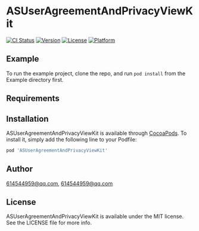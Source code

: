 # ASUserAgreementAndPrivacyViewKit

[![CI Status](https://img.shields.io/travis/614544959@qq.com/ASUserAgreementAndPrivacyViewKit.svg?style=flat)](https://travis-ci.org/614544959@qq.com/ASUserAgreementAndPrivacyViewKit)
[![Version](https://img.shields.io/cocoapods/v/ASUserAgreementAndPrivacyViewKit.svg?style=flat)](https://cocoapods.org/pods/ASUserAgreementAndPrivacyViewKit)
[![License](https://img.shields.io/cocoapods/l/ASUserAgreementAndPrivacyViewKit.svg?style=flat)](https://cocoapods.org/pods/ASUserAgreementAndPrivacyViewKit)
[![Platform](https://img.shields.io/cocoapods/p/ASUserAgreementAndPrivacyViewKit.svg?style=flat)](https://cocoapods.org/pods/ASUserAgreementAndPrivacyViewKit)

## Example

To run the example project, clone the repo, and run `pod install` from the Example directory first.

## Requirements

## Installation

ASUserAgreementAndPrivacyViewKit is available through [CocoaPods](https://cocoapods.org). To install
it, simply add the following line to your Podfile:

```ruby
pod 'ASUserAgreementAndPrivacyViewKit'
```

## Author

614544959@qq.com, 614544959@qq.com

## License

ASUserAgreementAndPrivacyViewKit is available under the MIT license. See the LICENSE file for more info.
